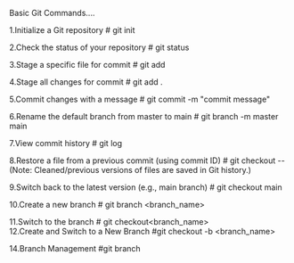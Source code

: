 Basic Git Commands....

1.Initialize a Git repository
    # git init

2.Check the status of your repository
    # git status

3.Stage a specific file for commit
    # git add <filename>

4.Stage all changes for commit
    # git add .

5.Commit changes with a message
    # git commit -m "commit message"

6.Rename the default branch from master to main
    # git branch -m master main

7.View commit history
    # git log

8.Restore a file from a previous commit (using commit ID)
    # git checkout <commit-id> -- <filename>
(Note: Cleaned/previous versions of files are saved in Git history.)

9.Switch back to the latest version (e.g., main branch)
    # git checkout main

 10.Create a new branch 
    # git branch <branch_name>

 11.Switch to the  branch
    # git checkout<branch_name>      
12.Create and Switch to a New Branch
    #git checkout -b <branch_name>

 14.Branch Management
    #git branch

    